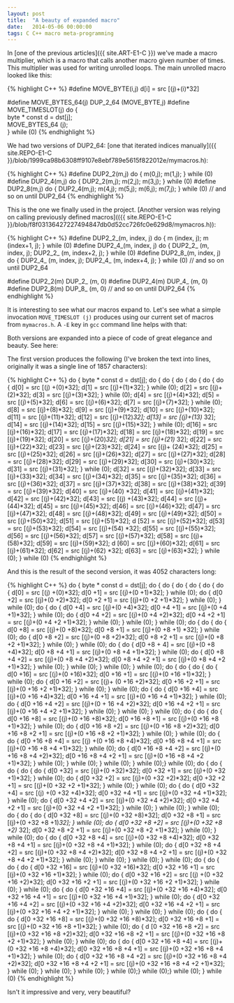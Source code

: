 ```yaml
---
layout: post
title:  "A beauty of expanded macro"
date:   2014-05-06 00:00:00
tags: C C++ macro meta-programming
---
```


In [one of the previous articles]({{ site.ART-E1-C }})
we've made a macro multiplier, which is a macro that calls another macro given number of times.
This multiplier was used for writing unrolled loops. The main unrolled macro looked like this:

{% highlight C++ %}
#define MOVE_BYTE(i,j) d[i] = src [(j)+(i)*32]

#define MOVE_BYTES_64(j) DUP_2_64 (MOVE_BYTE,j)
#define MOVE_TIMESLOT(j) do {\
        byte * const d = dst[j];\
        MOVE_BYTES_64 (j);\
    } while (0)
{% endhighlight %}

We had two versions of DUP2_64: [one that iterated indices manually]({{ site.REPO-E1-C }}/blob/1999ca98b6308ff9107e8ebf789e5615f822012e/mymacros.h):

{% highlight C++ %}
#define DUP2_2(m,j)  do {               m(0,j); m(1,j); } while (0)
#define DUP2_4(m,j)  do { DUP2_2(m,j);  m(2,j); m(3,j); } while (0)
#define DUP2_8(m,j)  do { DUP2_4(m,j);  m(4,j); m(5,j); m(6,j); m(7,j); } while (0)
// and so on until DUP2_64
{% endhighlight %}

This is the one we finally used in the project.
[Another version was relying on calling previously defined macros](({{ site.REPO-E1-C }}/blob/f8f03136427227494847db0d52cc726fc0e629d8/mymacros.h)):

{% highlight C++ %}
#define DUP2_2_(m, index, j)  do { m (index, j); m (index+1, j); } while (0)
#define DUP2_4_(m, index, j)  do { DUP2_2_ (m, index, j); DUP2_2_ (m, index+2, j); } while (0)
#define DUP2_8_(m, index, j)  do { DUP2_4_ (m, index, j); DUP2_4_ (m, index+4, j); } while (0)
// and so on until DUP2_64

#define DUP2_2(m)  DUP_2_ (m, 0)
#define DUP2_4(m)  DUP_4_ (m, 0)
#define DUP2_8(m)  DUP_8_ (m, 0)
// and so on until DUP2_64
{% endhighlight %}

It is interesting to see what our macros expand to. Let's see what a simple invocation `MOVE_TIMESLOT (j)` produces
using our current set of macros from `mymacros.h`. A `-E` key in `gcc` command line helps with that:

Both versions are expanded into a piece of code of great elegance and beauty. See here:

The first version produces the following (I've broken the text into lines, originally it was a single line
of 1857 characters):

{% highlight C++ %}
do { byte * const d = dst[j]; do { do { do { do { do { do { d[0] = src [(j)
+(0)*32]; d[1] = src [(j)+(1)*32]; } while (0); d[2] = src [(j)+(2)*32];
d[3] = src [(j)+(3)*32]; } while (0); d[4] = src [(j)+(4)*32]; d[5] = src
[(j)+(5)*32]; d[6] = src [(j)+(6)*32]; d[7] = src [(j)+(7)*32]; } while (0);
d[8] = src [(j)+(8)*32]; d[9] = src [(j)+(9)*32]; d[10] = src [(j)+(10)*32];
d[11] = src [(j)+(11)*32]; d[12] = src [(j)+(12)*32]; d[13] = src [(j)+(13)*
32]; d[14] = src [(j)+(14)*32]; d[15] = src [(j)+(15)*32]; } while (0); d[16]
= src [(j)+(16)*32]; d[17] = src [(j)+(17)*32]; d[18] = src [(j)+(18)*32];
d[19] = src [(j)+(19)*32]; d[20] = src [(j)+(20)*32]; d[21] = src [(j)+(21)*
32]; d[22] = src [(j)+(22)*32]; d[23] = src [(j)+(23)*32]; d[24] = src [(j)+
(24)*32]; d[25] = src [(j)+(25)*32]; d[26] = src [(j)+(26)*32]; d[27] = src
[(j)+(27)*32]; d[28] = src [(j)+(28)*32]; d[29] = src [(j)+(29)*32]; d[30]
= src [(j)+(30)*32]; d[31] = src [(j)+(31)*32]; } while (0); d[32] = src
[(j)+(32)*32]; d[33] = src [(j)+(33)*32]; d[34] = src [(j)+(34)*32]; d[35]
= src [(j)+(35)*32]; d[36] = src [(j)+(36)*32]; d[37] = src [(j)+(37)*32];
d[38] = src [(j)+(38)*32]; d[39] = src [(j)+(39)*32]; d[40] = src [(j)+(40)
*32]; d[41] = src [(j)+(41)*32]; d[42] = src [(j)+(42)*32]; d[43] = src [(j)
+(43)*32]; d[44] = src [(j)+(44)*32]; d[45] = src [(j)+(45)*32]; d[46] = src
[(j)+(46)*32]; d[47] = src [(j)+(47)*32]; d[48] = src [(j)+(48)*32]; d[49] =
src [(j)+(49)*32]; d[50] = src [(j)+(50)*32]; d[51] = src [(j)+(51)*32]; d
[52] = src [(j)+(52)*32]; d[53] = src [(j)+(53)*32]; d[54] = src [(j)+(54)
*32]; d[55] = src [(j)+(55)*32]; d[56] = src [(j)+(56)*32]; d[57] = src
[(j)+(57)*32]; d[58] = src [(j)+(58)*32]; d[59] = src [(j)+(59)*32]; d
[60] = src [(j)+(60)*32]; d[61] = src [(j)+(61)*32]; d[62] = src [(j)+(62)
*32]; d[63] = src [(j)+(63)*32]; } while (0); } while (0)
{% endhighlight %}

And this is the result of the second version, it was 4052 characters long:

{% highlight C++ %}
do { byte * const d = dst[j]; do { do { do { do { do { do { d[0] = src [(j)
+(0)*32]; d[0 +1] = src [(j)+(0 +1)*32]; } while (0); do { d[0 +2] = src
[(j)+(0 +2)*32]; d[0 +2 +1] = src [(j)+(0 +2 +1)*32]; } while (0); } while
(0); do { do { d[0 +4] = src [(j)+(0 +4)*32]; d[0 +4 +1] = src [(j)+(0 +4
+1)*32]; } while (0); do { d[0 +4 +2] = src [(j)+(0 +4 +2)*32]; d[0 +4 +2
+1] = src [(j)+(0 +4 +2 +1)*32]; } while (0); } while (0); } while (0); do
{ do { do { d[0 +8] = src [(j)+(0 +8)*32]; d[0 +8 +1] = src [(j)+(0 +8 +1)
*32]; } while (0); do { d[0 +8 +2] = src [(j)+(0 +8 +2)*32]; d[0 +8 +2 +1]
 = src [(j)+(0 +8 +2 +1)*32]; } while (0); } while (0); do { do { d[0 +8 +
4] = src [(j)+(0 +8 +4)*32]; d[0 +8 +4 +1] = src [(j)+(0 +8 +4 +1)*32]; }
while (0); do { d[0 +8 +4 +2] = src [(j)+(0 +8 +4 +2)*32]; d[0 +8 +4 +2 +1]
= src [(j)+(0 +8 +4 +2 +1)*32]; } while (0); } while (0); } while (0); }
while (0); do { do { do { do { d[0 +16] = src [(j)+(0 +16)*32]; d[0 +16
+1] = src [(j)+(0 +16 +1)*32]; } while (0); do { d[0 +16 +2] = src [(j)+
(0 +16 +2)*32]; d[0 +16 +2 +1] = src [(j)+(0 +16 +2 +1)*32]; } while (0); }
while (0); do { do { d[0 +16 +4] = src [(j)+(0 +16 +4)*32]; d[0 +16 +4 +1] =
src [(j)+(0 +16 +4 +1)*32]; } while (0); do { d[0 +16 +4 +2] = src [(j)+(0 +
16 +4 +2)*32]; d[0 +16 +4 +2 +1] = src [(j)+(0 +16 +4 +2 +1)*32]; } while
(0); } while (0); } while (0); do { do { do { d[0 +16 +8] = src [(j)+(0 +16
+8)*32]; d[0 +16 +8 +1] = src [(j)+(0 +16 +8 +1)*32]; } while (0); do { d[0
+16 +8 +2] = src [(j)+(0 +16 +8 +2)*32]; d[0 +16 +8 +2 +1] = src [(j)+(0 +16
+8 +2 +1)*32]; } while (0); } while (0); do { do { d[0 +16 +8 +4] = src [(j)
+(0 +16 +8 +4)*32]; d[0 +16 +8 +4 +1] = src [(j)+(0 +16 +8 +4 +1)*32]; }
while (0); do { d[0 +16 +8 +4 +2] = src [(j)+(0 +16 +8 +4 +2)*32]; d[0 +16
+8 +4 +2 +1] = src [(j)+(0 +16 +8 +4 +2 +1)*32]; } while (0); } while (0);
} while (0); } while (0);} while (0); do { do { do { do { do { d[0 +32] =
src [(j)+(0 +32)*32]; d[0 +32 +1] = src [(j)+(0 +32 +1)*32]; } while (0);
do { d[0 +32 +2] = src [(j)+(0 +32 +2)*32]; d[0 +32 +2 +1] = src [(j)+(0
+32 +2 +1)*32]; } while (0); } while (0); do { do { d[0 +32 +4] = src [(j)
+(0 +32 +4)*32]; d[0 +32 +4 +1] = src [(j)+(0 +32 +4 +1)*32]; } while (0);
do { d[0 +32 +4 +2] = src [(j)+(0 +32 +4 +2)*32]; d[0 +32 +4 +2 +1] = src
[(j)+(0 +32 +4 +2 +1)*32]; } while (0); } while (0); } while (0); do { do
{ do { d[0 +32 +8] = src [(j)+(0 +32 +8)*32]; d[0 +32 +8 +1] = src [(j)+(0
+32 +8 +1)*32]; } while (0); do { d[0 +32 +8 +2] = src [(j)+(0 +32 +8 +2)*
32]; d[0 +32 +8 +2 +1] = src [(j)+(0 +32 +8 +2 +1)*32]; } while (0); }
while (0); do { do { d[0 +32 +8 +4] = src [(j)+(0 +32 +8 +4)*32]; d[0 +32
+8 +4 +1] = src [(j)+(0 +32 +8 +4 +1)*32]; } while (0); do { d[0 +32 +8 +4
+2] = src [(j)+(0 +32 +8 +4 +2)*32]; d[0 +32 +8 +4 +2 +1] = src [(j)+(0 +32
+8 +4 +2 +1)*32]; } while (0); } while (0); } while (0); } while (0); do {
do { do { do { d[0 +32 +16] = src [(j)+(0 +32 +16)*32]; d[0 +32 +16 +1] =
src [(j)+(0 +32 +16 +1)*32]; } while (0); do { d[0 +32 +16 +2] = src [(j)
+(0 +32 +16 +2)*32]; d[0 +32 +16 +2 +1] = src [(j)+(0 +32 +16 +2 +1)*32];
} while (0); } while (0); do { do { d[0 +32 +16 +4] = src [(j)+(0 +32 +16
+4)*32]; d[0 +32 +16 +4 +1] = src [(j)+(0 +32 +16 +4 +1)*32]; } while (0);
do { d[0 +32 +16 +4 +2] = src [(j)+(0 +32 +16 +4 +2)*32]; d[0 +32 +16 +4
+2 +1] = src [(j)+(0 +32 +16 +4 +2 +1)*32]; } while (0); } while (0); }
while (0); do { do { do { d[0 +32 +16 +8] = src [(j)+(0 +32 +16 +8)*32];
d[0 +32 +16 +8 +1] = src [(j)+(0 +32 +16 +8 +1)*32]; } while (0); do { d
[0 +32 +16 +8 +2] = src [(j)+(0 +32 +16 +8 +2)*32]; d[0 +32 +16 +8 +2 +1]
= src [(j)+(0 +32 +16 +8 +2 +1)*32]; } while (0); } while (0); do { do {
d[0 +32 +16 +8 +4] = src [(j)+(0 +32 +16 +8 +4)*32]; d[0 +32 +16 +8 +4 +1]
= src [(j)+(0 +32 +16 +8 +4 +1)*32]; } while (0); do { d[0 +32 +16 +8 +4
+2] = src [(j)+(0 +32 +16 +8 +4 +2)*32]; d[0 +32 +16 +8 +4 +2 +1] = src
[(j)+(0 +32 +16 +8 +4 +2 +1)*32]; } while (0); } while (0); } while (0);
} while (0);} while (0);} while (0); } while (0)
{% endhighlight %}

Isn't it impressive and very, very beautiful?
